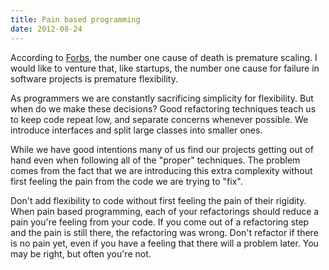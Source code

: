 ```yaml
---
title: Pain based programming
date: 2012-08-24
---
```


According to [Forbs](http://www.forbes.com/sites/nathanfurr/2011/09/02/1-cause-of-startup-death-premature-scaling/), the number one cause of death is premature scaling.
I would like to venture that, like startups, the number one cause for
failure in software projects is premature flexibility.

As programmers we are constantly sacrificing simplicity for flexibility. But
when do we make these decisions? Good refactoring techniques teach us to keep
code repeat low, and separate concerns whenever possible. We introduce
interfaces and split large classes into smaller ones.

While we have good intentions many of us find our projects getting out of hand
even when following all of the "proper" techniques. The problem comes from the
fact that we are introducing this extra complexity without first feeling the
pain from the code we are trying to "fix".

Don't add flexibility to code without first feeling the pain of their
rigidity. When pain based programming, each of your refactorings should reduce a
pain you're feeling from your code. If you come out of a refactoring step and
the pain is still there, the refactoring was wrong. Don't refactor if there is
no pain yet, even if you have a feeling that there will a problem later. You
may be right, but often you're not.
